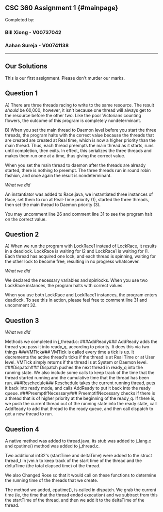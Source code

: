 CSC 360 Assignment 1			{#mainpage}
------------

Completed by:

### Bill Xiong - V00737042 ###
### Aahan Sureja - V00741138 ###

 ---


## Our Solutions ##

This is our first assignment. Please don't murder our marks.

## Question 1 ##

A) There are three threads racing to write to the same resource. The result *should* be 60,000; however, it isn't because one thread will always get to the resource before the other two. Like the poor Victorians counting flowers, the outcome of this program is completely nondeterminant.

B) When you set the main thread to Daemon level before you start the three threads, the program halts with the correct value because the threads that are created are created at Real time, which is now a higher priority than the main thread. Thus, each thread preempts the main thread as it starts, runs until completion, then exits. In effect, this serializes the three threads and makes them run one at a time, thus giving the correct value.

When you set the main thread to daemon after the threads are already started, there is nothing to preempt. The three threads run in round robin fashion, and once again the result is nondeterminant.

*What we did*

An instantiator was added to Race.java, we instantiated three instances of Race, set them to run 
at Real-Time priority (1), started the three threads, then set the main thread to Daemon priority (3).

You may uncomment line 26 and comment line 31 to see the program halt on the correct value. 

## Question 2 ##

A) When we run the program with LockRace1 instead of LockRace, it results in a deadlock. LockRace is waiting for l2 and LockRace1 is waiting for l1. Each thread has acquired one lock, and each thread is spinning, waiting for the other lock to become free, resulting in no progress whatsoever.

*What we did*

We declared the necessary variables and spinlocks. When you use two LockRace instances, the program halts with correct values. 

When you use both LockRace and LockRace1 instances, the program enters deadlock. To see this in action, please feel free to comment line 31 and uncomment 32.

## Question 3 ##

*What we did*

Methods we completed in j\_thread.c:
###AddReady###
AddReady adds the thread you pass it into ready_q, according to priority. It does this via two things
###VMTick###
VMTick is called every time a tick is up. It decrements the active thread's ticks if the thread is at Real Time or at User level. VMTick simply returns if the thread is at System or Daemon level.
###Dispatch###
Dispatch pushes the next thread in ready_q into the running state. We also include some calls to keep track of the time that the thread started running and the cumulative time that the thread has been run.
###Reschedule###
Reschedule takes the current running thread, puts it back into ready mode, and calls AddReady to put it back into the ready queue.
###PreemptIfNecessary###
PreemptIfNecessary checks if there is a thread that is of higher priority at the beginning of the ready_q. If there is, we push the current thread out of the running state into the ready state, call AddReady to add that thread to the ready queue, and then call dispatch to get a new thread to run.
## Question 4 ##

A native method was added to thread.java, its stub was added to j\_lang.c and cputime() method was added to j\_thread.c.

Two additional int32's (startTime and deltaTime) were added to the struct thread_t in jvm.h to keep track of the start time of the thread and the deltaTime (the total elapsed time) of the thread.

We also Changed Rose so that it would call on these functions to determine the running time of the threads that we create.

The method we added, cputime(), is called in dispatch. We grab the current time (ie, the time that the thread ended execution) and we subtract from this the startTime of the thread, and then we add it to the deltaTime of the thread.